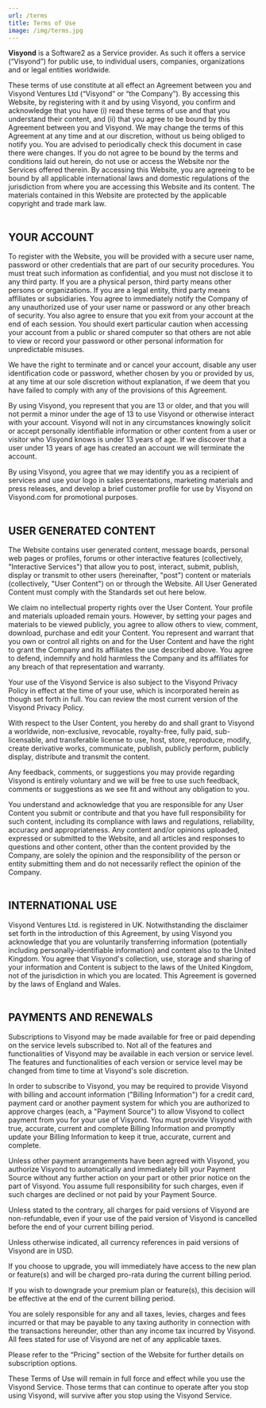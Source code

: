 ```yaml
---
url: /terms
title: Terms of Use
image: /img/terms.jpg
---
```

**Visyond** is a Software2 as a Service provider. As such it offers a service (“Visyond”) for public use, to individual users, companies, organizations and or legal entities worldwide.

These terms of use constitute at all effect an Agreement between you and Visyond Ventures Ltd (“Visyond” or “the Company”). By accessing this Website, by registering with it and by using Visyond, you confirm and acknowledge that you have (i) read these terms of use and that you understand their content, and (ii) that you agree to be bound by this Agreement between you and Visyond. We may change the terms of this Agreement at any time and at our discretion, without us being obliged to notify you. You are advised to periodically check this document in case there were changes. If you do not agree to be bound by the terms and conditions laid out herein, do not use or access the Website nor the Services offered therein. By accessing this Website, you are agreeing to be bound by all applicable international laws and domestic regulations of the jurisdiction from where you are accessing this Website and its content. The materials contained in this Website are protected by the applicable copyright and trade mark law.
<br></br>

## YOUR ACCOUNT

To register with the Website, you will be provided with a secure user name, password or other credentials that are part of our security procedures. You must treat such information as confidential, and you must not disclose it to any third party. If you are a physical person, third party means other persons or organizations. If you are a legal entity, third party means affiliates or subsidiaries. You agree to immediately notify the Company of any unauthorized use of your user name or password or any other breach of security. You also agree to ensure that you exit from your account at the end of each session. You should exert particular caution when accessing your account from a public or shared computer so that others are not able to view or record your password or other personal information for unpredictable misuses.

We have the right to terminate and or cancel your account, disable any user identification code or password, whether chosen by you or provided by us, at any time at our sole discretion without explanation, if we deem that you have failed to comply with any of the provisions of this Agreement.

By using Visyond, you represent that you are 13 or older, and that you will not permit a minor under the age of 13 to use Visyond or otherwise interact with your account. Visyond will not in any circumstances knowingly solicit or accept personally identifiable information or other content from a user or visitor who Visyond knows is under 13 years of age. If we discover that a user under 13 years of age has created an account we will terminate the account.

By using Visyond, you agree that we may identify you as a recipient of services and use your logo in sales presentations, marketing materials and press releases, and develop a brief customer profile for use by Visyond on Visyond.com for promotional purposes.
<br></br>

## USER GENERATED CONTENT

The Website contains user generated content, message boards, personal web pages or profiles, forums or other interactive features (collectively, "Interactive Services") that allow you to post, interact, submit, publish, display or transmit to other users (hereinafter, "post") content or materials (collectively, "User Content") on or through the Website. All User Generated Content must comply with the Standards set out here below.

We claim no intellectual property rights over the User Content. Your profile and materials uploaded remain yours. However, by setting your pages and materials to be viewed publicly, you agree to allow others to view, comment, download, purchase and edit your Content. You represent and warrant that you own or control all rights on and for the User Content and have the right to grant the Company and its affiliates the use described above. You agree to defend, indemnify and hold harmless the Company and its affiliates for any breach of that representation and warranty.

Your use of the Visyond Service is also subject to the Visyond Privacy Policy in effect at the time of your use, which is incorporated herein as though set forth in full. You can review the most current version of the Visyond Privacy Policy.

With respect to the User Content, you hereby do and shall grant to Visyond a worldwide, non-exclusive, revocable, royalty-free, fully paid, sub-licensable, and transferable license to use, host, store, reproduce, modify, create derivative works, communicate, publish, publicly perform, publicly display, distribute and transmit the content.

Any feedback, comments, or suggestions you may provide regarding Visyond is entirely voluntary and we will be free to use such feedback, comments or suggestions as we see fit and without any obligation to you.

You understand and acknowledge that you are responsible for any User Content you submit or contribute and that you have full responsibility for such content, including its compliance with laws and regulations, reliability, accuracy and appropriateness. Any content and/or opinions uploaded, expressed or submitted to the Website, and all articles and responses to questions and other content, other than the content provided by the Company, are solely the opinion and the responsibility of the person or entity submitting them and do not necessarily reflect the opinion of the Company.
<br></br>

## INTERNATIONAL USE

Visyond Ventures Ltd. is registered in UK. Notwithstanding the disclaimer set forth in the introduction of this Agreement, by using Visyond you acknowledge that you are voluntarily transferring information (potentially including personally-identifiable information) and content also to the United Kingdom. You agree that Visyond's collection, use, storage and sharing of your information and Content is subject to the laws of the United Kingdom, not of the jurisdiction in which you are located. This Agreement is governed by the laws of England and Wales.
<br></br>

## PAYMENTS AND RENEWALS

Subscriptions to Visyond may be made available for free or paid depending on the service levels subscribed to. Not all of the features and functionalities of Visyond may be available in each version or service level. The features and functionalities of each version or service level may be changed from time to time at Visyond's sole discretion.

In order to subscribe to Visyond, you may be required to provide Visyond with billing and account information ("Billing Information") for a credit card, payment card or another payment system for which you are authorized to approve charges (each, a "Payment Source") to allow Visyond to collect payment from you for your use of Visyond. You must provide Visyond with true, accurate, current and complete Billing Information and promptly update your Billing Information to keep it true, accurate, current and complete.

Unless other payment arrangements have been agreed with Visyond, you authorize Visyond to automatically and immediately bill your Payment Source without any further action on your part or other prior notice on the part of Visyond. You assume full responsibility for such charges, even if such charges are declined or not paid by your Payment Source.

Unless stated to the contrary, all charges for paid versions of Visyond are non-refundable, even if your use of the paid version of Visyond is cancelled before the end of your current billing period.

Unless otherwise indicated, all currency references in paid versions of Visyond are in USD.

If you choose to upgrade, you will immediately have access to the new plan or feature(s) and will be charged pro-rata during the current billing period.

If you wish to downgrade your premium plan or feature(s), this decision will be effective at the end of the current billing period.

You are solely responsible for any and all taxes, levies, charges and fees incurred or that may be payable to any taxing authority in connection with the transactions hereunder, other than any income tax incurred by Visyond. All fees stated for use of Visyond are net of any applicable taxes.

Please refer to the “Pricing” section of the Website for further details on subscription options.

These Terms of Use will remain in full force and effect while you use the Visyond Service. Those terms that can continue to operate after you stop using Visyond, will survive after you stop using the Visyond Service.
